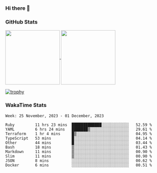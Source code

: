 ### Hi there 👋

### GitHub Stats

<a href="https://github.com/anuraghazra/github-readme-stats">
  <img align="center" height="170px" src="https://github-readme-stats.vercel.app/api/top-langs/?username=tksfjt1024&layout=compact&count_private=true&show_icons=true&show_icons=true&theme=graywhite" />
</a>
<a href="https://github.com/anuraghazra/github-readme-stats">
  <img align="center" height="170px" src="https://github-readme-stats.vercel.app/api?username=tksfjt1024&count_private=true&show_icons=true&show_icons=true&theme=graywhite" />
</a>

[![trophy](https://github-profile-trophy.vercel.app/?username=tksfjt1024)](https://github.com/ryo-ma/github-profile-trophy)

### WakaTime Stats

<!--START_SECTION:waka-->
```text
Week: 25 November, 2023 - 01 December, 2023

Ruby         11 hrs 23 mins  █████████████░░░░░░░░░░░░   52.59 % 
YAML         6 hrs 24 mins   ███████▒░░░░░░░░░░░░░░░░░   29.61 % 
Terraform    1 hr 4 mins     █▒░░░░░░░░░░░░░░░░░░░░░░░   04.95 % 
TypeScript   53 mins         █░░░░░░░░░░░░░░░░░░░░░░░░   04.14 % 
Other        44 mins         █░░░░░░░░░░░░░░░░░░░░░░░░   03.44 % 
Bash         18 mins         ▒░░░░░░░░░░░░░░░░░░░░░░░░   01.43 % 
Markdown     11 mins         ▒░░░░░░░░░░░░░░░░░░░░░░░░   00.90 % 
Slim         11 mins         ▒░░░░░░░░░░░░░░░░░░░░░░░░   00.90 % 
JSON         8 mins          ░░░░░░░░░░░░░░░░░░░░░░░░░   00.62 % 
Docker       6 mins          ░░░░░░░░░░░░░░░░░░░░░░░░░   00.51 % 
```
<!--END_SECTION:waka-->
